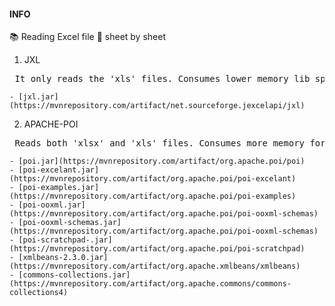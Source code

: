 #### INFO 
:books: Reading Excel file :eyes: sheet by sheet
1. JXL
<pre> It only reads the 'xls' files. Consumes lower memory lib space </pre>
    - [jxl.jar](https://mvnrepository.com/artifact/net.sourceforge.jexcelapi/jxl)
2. APACHE-POI 
<pre> Reads both 'xlsx' and 'xls' files. Consumes more memory for lib space</pre>
    - [poi.jar](https://mvnrepository.com/artifact/org.apache.poi/poi)
    - [poi-excelant.jar](https://mvnrepository.com/artifact/org.apache.poi/poi-excelant)
    - [poi-examples.jar](https://mvnrepository.com/artifact/org.apache.poi/poi-examples)
    - [poi-ooxml.jar](https://mvnrepository.com/artifact/org.apache.poi/poi-ooxml-schemas)
    - [poi-ooxml-schemas.jar](https://mvnrepository.com/artifact/org.apache.poi/poi-ooxml-schemas)
    - [poi-scratchpad-.jar](https://mvnrepository.com/artifact/org.apache.poi/poi-scratchpad)
    - [xmlbeans-2.3.0.jar](https://mvnrepository.com/artifact/org.apache.xmlbeans/xmlbeans)
    - [commons-collections.jar](https://mvnrepository.com/artifact/org.apache.commons/commons-collections4)


